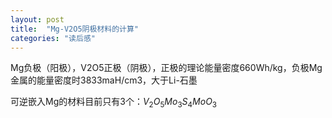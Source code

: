 ```yaml
---
layout: post
title:  "Mg-V2O5阴极材料的计算"
categories: "读后感"
---
```



Mg负极（阳极），V2O5正极（阴极），正极的理论能量密度660Wh/kg，负极Mg金属的能量密度时3833maH/cm3，大于Li-石墨

可逆嵌入Mg的材料目前只有3个：$V_2O_5 Mo_3S_4 MoO_3$

 